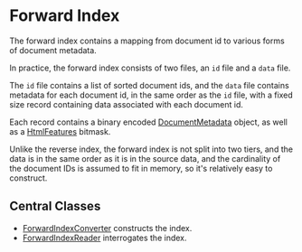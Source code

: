 # Forward Index

The forward index contains a mapping from document id to various forms of document metadata.  

In practice, the forward index consists of two files, an `id` file and a `data` file.

The `id` file contains a list of sorted document ids, and the `data` file contains 
metadata for each document id, in the same order as the `id` file, with a fixed
size record containing data associated with each document id.

Each record contains a binary encoded [DocumentMetadata](../../common/model/java/nu/marginalia/model/idx/DocumentMetadata.java) object,
as well as a [HtmlFeatures](../../common/model/java/nu/marginalia/model/crawl/HtmlFeature.java) bitmask.

Unlike the reverse index, the forward index is not split into two tiers, and the data is in the same
order as it is in the source data, and the cardinality of the document IDs is assumed to fit in memory,
so it's relatively easy to construct.

## Central Classes

* [ForwardIndexConverter](java/nu/marginalia/index/forward/ForwardIndexConverter.java) constructs the index.
* [ForwardIndexReader](java/nu/marginalia/index/forward/ForwardIndexReader.java) interrogates the index.